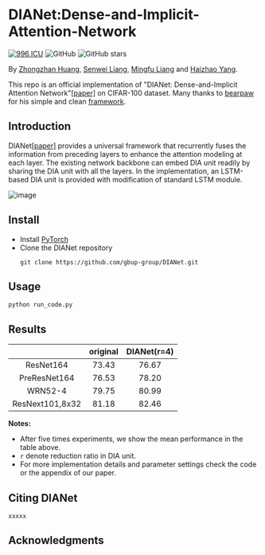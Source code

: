 # DIANet:Dense-and-Implicit-Attention-Network
[![996.ICU](https://img.shields.io/badge/link-996.icu-red.svg)](https://996.icu) 
![GitHub](https://img.shields.io/github/license/gbup-group/DIANet.svg)
![GitHub stars](https://img.shields.io/github/stars/gbup-group/DIANet.svg?style=social)

By [Zhongzhan Huang](https://github.com/dedekinds), [Senwei Liang](https://github.com/LeungSamWai), [Mingfu Liang](https://github.com/wuyujack) and [Haizhao Yang](https://haizhaoyang.github.io/).

This repo is an official implementation of "DIANet: Dense-and-Implicit Attention Network"[[paper]](www.baidu.com)  on CIFAR-100 dataset. Many thanks to [bearpaw](https://github.com/bearpaw) for his simple and clean [framework](https://github.com/bearpaw/pytorch-classification). 

## Introduction

DIANet[[paper]](www.baidu.com) provides a universal framework that recurrently fuses the information from preceding layers to enhance the attention modeling at each layer. The existing network backbone can embed DIA unit readily by sharing the DIA unit with all the layers. In the implementation, an LSTM-based DIA unit is provided with modification of standard LSTM module.



![image](https://github.com/gbup-group/DIANet/blob/master/image/fig3.jpg)


## Install
* Install [PyTorch](http://pytorch.org/)
* Clone the DIANet repository
  ```
  git clone https://github.com/gbup-group/DIANet.git
  ```

## Usage
  ```
 python run_code.py
  ```



## Results
|                 | original | DIANet(r=4) |
|:---------------:|:--------:|:------:|
|    ResNet164    |   73.43  |  76.67 |
|   PreResNet164  |   76.53  |  78.20 |
|     WRN52-4     |   79.75  |  80.99 |
| ResNext101,8x32 |   81.18  |  82.46 |


**Notes:**

- After five times experiments, we show the mean performance in the table above. 
- `r` denote reduction ratio in DIA unit. 
- For more implementation details and parameter settings check the code or the appendix of our paper.


## Citing DIANet

```
xxxxx
```
## Acknowledgments
